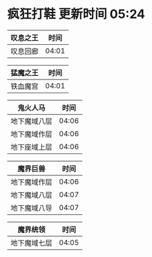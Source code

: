 # 疯狂打鞋 更新时间 05:24

| 叹息之王   | 时间    |
|--------|-------|
| 叹息回廊 | 04:01 |

| 猛魔之王   | 时间    |
|--------|-------|
| 铁血魔宫 | 04:01 |

| 鬼火人马   | 时间    |
|--------|-------|
| 地下魔域八层 | 04:06 |
| 地下魔域作层 | 04:06 |
| 地下座域上层 | 04:06 |

| 魔界巨兽   | 时间    |
|--------|-------|
| 地下魔域作层 | 04:06 |
| 地下魔域八层 | 04:07 |
| 地下魔域八导 | 04:07 |

| 魔界统领   | 时间    |
|--------|-------|
| 地下魔域七层 | 04:05 |